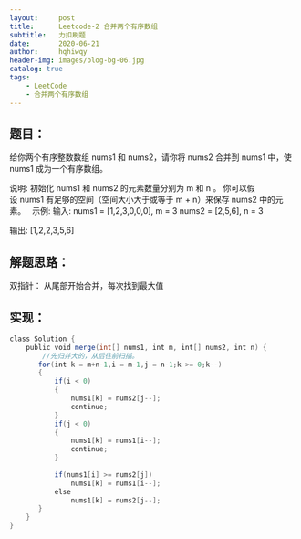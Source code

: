 ```yaml
---
layout:     post
title:      Leetcode-2 合并两个有序数组
subtitle:   力扣刷题
date:       2020-06-21
author:     hqhiwqy
header-img: images/blog-bg-06.jpg
catalog: true
tags:
    - LeetCode
    - 合并两个有序数组
---
```


题目：
-
给你两个有序整数数组 nums1 和 nums2，请你将 nums2 合并到 nums1 中，使 nums1 成为一个有序数组。

说明:
初始化 nums1 和 nums2 的元素数量分别为 m 和 n 。
你可以假设 nums1 有足够的空间（空间大小大于或等于 m + n）来保存 nums2 中的元素。
 
示例:
输入:
nums1 = [1,2,3,0,0,0], m = 3
nums2 = [2,5,6],       n = 3

输出: [1,2,2,3,5,6]

解题思路：
-
双指针：
从尾部开始合并，每次找到最大值

实现：
-
````java
class Solution {
    public void merge(int[] nums1, int m, int[] nums2, int n) {
        //先归并大的，从后往前扫描。
       for(int k = m+n-1,i = m-1,j = n-1;k >= 0;k--)
       {
           if(i < 0)
           {
               nums1[k] = nums2[j--];
               continue;
           }
           if(j < 0)
           {
               nums1[k] = nums1[i--];
               continue;
           }
           
           if(nums1[i] >= nums2[j])
               nums1[k] = nums1[i--];
           else
               nums1[k] = nums2[j--];
       }
    }
}
````
